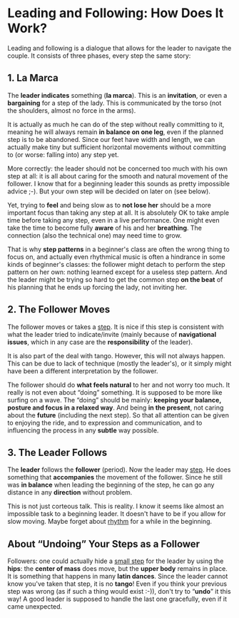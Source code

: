 # Leading and Following: How Does It Work?

Leading and following is a dialogue that allows for the leader to navigate the couple. It consists of three phases, every step the same story:

## 1\. La Marca

The **leader indicates** something (**la marca**). This is an **invitation**, or even a **bargaining** for a step of the lady. This is communicated by the torso (not the shoulders, almost no force in the arms).

It is actually as much he can do of the step without really committing to it, meaning he will always remain **in balance on one leg**, even if the planned step is to be abandoned. Since our feet have width and length, we can actually make tiny but sufficient horizontal movements without committing to (or worse: falling into) any step yet.

More correctly: the leader should not be concerned too much with his own step at all: it is all about caring for the smooth and natural movement of the follower. I know that for a beginning leader this sounds as pretty impossible advice ;-). But your own step will be decided on later on (see below).

Yet, trying to **feel** and being slow as to **not lose her** should be a more important focus than taking any step at all. It is absolutely OK to take ample time before taking any step, even in a live performance. One might even take the time to become fully **aware** of his and her **breathing**. The connection (also the technical one) may need time to grow.

That is why **step patterns** in a beginner's class are often the wrong thing to focus on, and actually even rhythmical music is often a hindrance in some kinds of beginner's classes: the follower might detach to perform the step pattern on her own: nothing learned except for a useless step pattern. And the leader might be trying so hard to get the common step **on the beat** of his planning that he ends up forcing the lady, not inviting her.

## 2\. The Follower Moves

The follower moves or takes a [step](walking.html). It is nice if this step is consistent with what the leader tried to indicate/invite (mainly because of **navigational issues**, which in any case are the **responsibility** of the leader).

It is also part of the deal with tango. However, this will not always happen. This can be due to lack of technique (mostly the leader's), or it simply might have been a different interpretation by the follower.

The follower should do **what feels natural** to her and not worry too much. It really is not even about “doing” something. It is supposed to be more like surfing on a wave. The “doing” should be mainly: **keeping your balance, posture and focus in a relaxed way**. And being **in the present**, not caring about the **future** (including the next step). So that all attention can be given to enjoying the ride, and to expression and communication, and to influencing the process in any **subtle** way possible.

## 3\. The Leader Follows

The **leader** follows the **follower** (period). Now the leader may [step](walking.html). He does something that **accompanies** the movement of the follower. Since he still was **in balance** when leading the beginning of the step, he can go any distance in any **direction** without problem.

This is not just corteous talk. This is reality. I know it seems like almost an impossible task to a beginning leader. It doesn't have to be if you allow for slow moving. Maybe forget about [rhythm](../rhythm/rhythm-basics.html) for a while in the beginning.

## About “Undoing” Your Steps as a Follower

Followers: one could actually hide a [small step](small-steps-cross.html) for the leader by using the **hips**: the **center of mass** does move, but the **upper body** remains in place. It is something that happens in many **latin dances**. Since the leader cannot know you've taken that step, it is no **tango**! Even if you think your previous step was wrong (as if such a thing would exist :-)), don't try to “**undo**” it this way! A good leader is supposed to handle the last one gracefully, even if it came unexpected.
